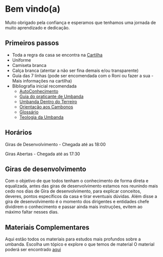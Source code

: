 
# Bem vindo(a)

Muito obrigado pela confiança e esperamos que tenhamos uma jornada de muito aprendizado e dedicação.

## Primeiros passos

 - Toda a regra da casa se encontra na [Cartilha](RegrasCasa/1-Cartilha.pdf)
 - Uniforme
 - Camiseta branca
 - Calça branca (atentar a não ser fina demais e/ou transparente)
 - Guia das 7 linhas (pode ser encomendada com o Roni ou fazer a sua - Mais informações na cartilha)
 - Bibliografia inicial recomendada
	- [AutoConhecimento](LiteraturaInicial/1-AutoConhecimento.pdf) 
	- [Guia do praticante de Umbanda](LiteraturaInicial/2-GuiaPraticanteUmbanda) 
 	- [Umbanda Dentro do Terreiro](LiteraturaInicial/3-UmbandaDentroTerreiro-Resumo.pdf) 
 	- [Orientação aos Cambonos](LiteraturaInicial/4-OrientacaoCambonos.pdf) 
  	- [Glossário](LiteraturaInicial/5-Glossario.pdf) 
  	- [Teologia da Umbanda](LiteraturaInicial/6-TeologiaUmbanda.pdf) 

## Horários
Giras de Desenvolvimento - Chegada até as 18:00

Giras Abertas - Chegada até as 17:30

## Giras de desenvolvimento
Com o objetivo de que todos tenham o conhecimento de forma direta e equalizada, antes das giras de desenvolvimento estamos nos reunindo mais cedo nos dias de Gira de desenvolvimento, para explicar conceitos, deveres, pontos específicos da casa e tirar eventuais dúvidas.
Além disse a gira de desenvolvimento é o momento dos dirigentes e entidades chefe dividirem o conhecimento e passar ainda mais instruções, evitem ao máximo faltar nesses dias.

## Materiais Complementares
Aqui estão todos os materiais para estudos mais profundos sobre a umbanda.
Escolha um tópico e explore o que temos de material
O material poderá ser encontrado [aqui](Estudo) 
